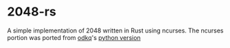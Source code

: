 # 2048-rs
A simple implementation of 2048 written in Rust using ncurses.
The ncurses portion was ported from [odkq](https://github.com/odkq/curses-2048)'s [python version](https://github.com/odkq/curses-2048)
